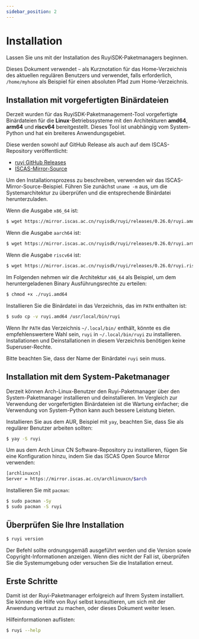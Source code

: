 ```yaml
---
sidebar_position: 2
---
```


# Installation

Lassen Sie uns mit der Installation des RuyiSDK-Paketmanagers beginnen.

Dieses Dokument verwendet ``~`` als Kurznotation für das Home-Verzeichnis des aktuellen regulären Benutzers und verwendet, falls erforderlich, ``/home/myhone`` als Beispiel für einen absoluten Pfad zum Home-Verzeichnis.

## Installation mit vorgefertigten Binärdateien

Derzeit wurden für das RuyiSDK-Paketmanagement-Tool vorgefertigte Binärdateien für die **Linux**-Betriebssysteme mit den Architekturen **amd64**, **arm64** und **riscv64** bereitgestellt. Dieses Tool ist unabhängig vom System-Python und hat ein breiteres Anwendungsgebiet.

Diese werden sowohl auf GitHub Release als auch auf dem ISCAS-Repository veröffentlicht:

- [ruyi GitHub Releases](https://github.com/RuyiSDK/ruyi/releases/)
- [ISCAS-Mirror-Source](https://mirror.iscas.ac.cn/ruyisdk/ruyi/releases/)

Um den Installationsprozess zu beschreiben, verwenden wir das ISCAS-Mirror-Source-Beispiel. Führen Sie zunächst ``uname -m`` aus, um die Systemarchitektur zu überprüfen und die entsprechende Binärdatei herunterzuladen.

Wenn die Ausgabe ``x86_64`` ist:

```bash
$ wget https://mirror.iscas.ac.cn/ruyisdk/ruyi/releases/0.26.0/ruyi.amd64
```

Wenn die Ausgabe ``aarch64`` ist:

```bash
$ wget https://mirror.iscas.ac.cn/ruyisdk/ruyi/releases/0.26.0/ruyi.arm64
```

Wenn die Ausgabe ``riscv64`` ist:

```bash
$ wget https://mirror.iscas.ac.cn/ruyisdk/ruyi/releases/0.26.0/ruyi.riscv64
```

Im Folgenden nehmen wir die Architektur ``x86_64`` als Beispiel, um dem heruntergeladenen Binary Ausführungsrechte zu erteilen:

```bash
$ chmod +x ./ruyi.amd64
```

Installieren Sie die Binärdatei in das Verzeichnis, das im ``PATH`` enthalten ist:

```bash
$ sudo cp -v ruyi.amd64 /usr/local/bin/ruyi
```

Wenn Ihr ``PATH`` das Verzeichnis ``~/.local/bin/`` enthält, könnte es die empfehlenswertere Wahl sein, ``ruyi`` in ``~/.local/bin/ruyi`` zu installieren. Installationen und Deinstallationen in diesem Verzeichnis benötigen keine Superuser-Rechte.

Bitte beachten Sie, dass der Name der Binärdatei ``ruyi`` sein muss.

## Installation mit dem System-Paketmanager

Derzeit können Arch-Linux-Benutzer den Ruyi-Paketmanager über den System-Paketmanager installieren und deinstallieren. Im Vergleich zur Verwendung der vorgefertigten Binärdateien ist die Wartung einfacher; die Verwendung von System-Python kann auch bessere Leistung bieten.

Installieren Sie aus dem AUR, Beispiel mit ``yay``, beachten Sie, dass Sie als regulärer Benutzer arbeiten sollten:

```bash
$ yay -S ruyi
```

Um aus dem Arch Linux CN Software-Repository zu installieren, fügen Sie eine Konfiguration hinzu, indem Sie das ISCAS Open Source Mirror verwenden:

```bash
[archlinuxcn]
Server = https://mirror.iscas.ac.cn/archlinuxcn/$arch
```

Installieren Sie mit ``pacman``:

```bash
$ sudo pacman -Sy
$ sudo pacman -S ruyi
```

## Überprüfen Sie Ihre Installation

```bash
$ ruyi version
```

Der Befehl sollte ordnungsgemäß ausgeführt werden und die Version sowie Copyright-Informationen anzeigen. Wenn dies nicht der Fall ist, überprüfen Sie die Systemumgebung oder versuchen Sie die Installation erneut.

## Erste Schritte

Damit ist der Ruyi-Paketmanager erfolgreich auf Ihrem System installiert. Sie können die Hilfe von Ruyi selbst konsultieren, um sich mit der Anwendung vertraut zu machen, oder dieses Dokument weiter lesen.

Hilfeinformationen auflisten:

```bash
$ ruyi --help
```